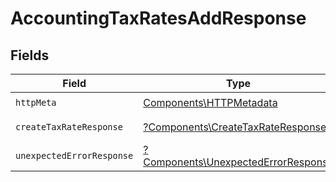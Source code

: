 # AccountingTaxRatesAddResponse


## Fields

| Field                                                                                     | Type                                                                                      | Required                                                                                  | Description                                                                               |
| ----------------------------------------------------------------------------------------- | ----------------------------------------------------------------------------------------- | ----------------------------------------------------------------------------------------- | ----------------------------------------------------------------------------------------- |
| `httpMeta`                                                                                | [Components\HTTPMetadata](../../Models/Components/HTTPMetadata.md)                        | :heavy_check_mark:                                                                        | N/A                                                                                       |
| `createTaxRateResponse`                                                                   | [?Components\CreateTaxRateResponse](../../Models/Components/CreateTaxRateResponse.md)     | :heavy_minus_sign:                                                                        | TaxRate created                                                                           |
| `unexpectedErrorResponse`                                                                 | [?Components\UnexpectedErrorResponse](../../Models/Components/UnexpectedErrorResponse.md) | :heavy_minus_sign:                                                                        | Unexpected error                                                                          |
